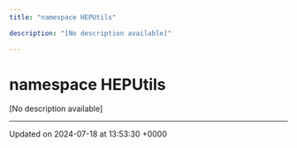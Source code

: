 ```yaml
---
title: "namespace HEPUtils"

description: "[No description available]"

---
```


# namespace HEPUtils

[No description available]






-------------------------------

Updated on 2024-07-18 at 13:53:30 +0000